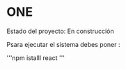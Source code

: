 <h1> ONE </h1>

Estado del proyecto: En construcción

Psara ejecutar el sistema debes poner :

'''npm istalll react '''
